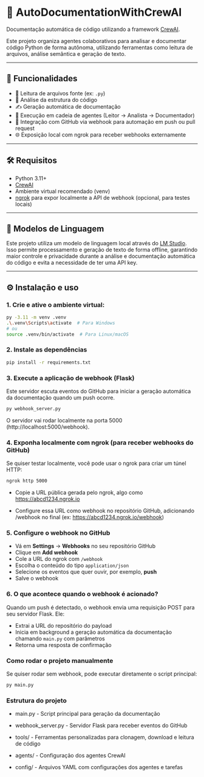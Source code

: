 # 🧠 AutoDocumentationWithCrewAI

Documentação automática de código utilizando a framework [CrewAI](https://github.com/joaomdmoura/crewAI).

Este projeto organiza agentes colaborativos para analisar e documentar código Python de forma autônoma, utilizando ferramentas como leitura de arquivos, análise semântica e geração de texto.

---

## 🚀 Funcionalidades

- 📄 Leitura de arquivos fonte (ex: `.py`)
- 🧠 Análise da estrutura do código
- ✍️ Geração automática de documentação
- 🤖 Execução em cadeia de agentes (Leitor → Analista → Documentador)
- 🔄 Integração com GitHub via webhook para automação em push ou pull request
- 🌐 Exposição local com ngrok para receber webhooks externamente

---

## 🛠️ Requisitos

- Python 3.11+
- [CrewAI](https://github.com/joaomdmoura/crewAI)
- Ambiente virtual recomendado (venv)
- [ngrok](https://ngrok.com/) para expor localmente a API de webhook (opcional, para testes locais)

---

## 🧠 Modelos de Linguagem

Este projeto utiliza um modelo de linguagem local através do [LM Studio](https://lmstudio.ai/). Isso permite processamento e geração de texto de forma offline, garantindo maior controle e privacidade durante a análise e documentação automática do código e evita a necessidade de ter uma API key.

---

## ⚙️ Instalação e uso

### 1. Crie e ative o ambiente virtual:

```bash
py -3.11 -m venv .venv
.\.venv\Scripts\activate  # Para Windows
# ou
source .venv/bin/activate  # Para Linux/macOS
```

### 2. Instale as dependências

```bash
pip install -r requirements.txt
```

### 3. Execute a aplicação de webhook (Flask)

Este servidor escuta eventos do GitHub para iniciar a geração automática da documentação quando um push ocorre.

```bash
py webhook_server.py
```

O servidor vai rodar localmente na porta 5000 (http://localhost:5000/webhook).

### 4. Exponha localmente com ngrok (para receber webhooks do GitHub)

Se quiser testar localmente, você pode usar o ngrok para criar um túnel HTTP:

```bash
ngrok http 5000
```

- Copie a URL pública gerada pelo ngrok, algo como https://abcd1234.ngrok.io

- Configure essa URL como webhook no repositório GitHub, adicionando /webhook no final (ex: https://abcd1234.ngrok.io/webhook)

### 5. Configure o webhook no GitHub

- Vá em **Settings** → **Webhooks** no seu repositório GitHub
- Clique em **Add webhook**
- Cole a URL do ngrok com `/webhook`
- Escolha o conteúdo do tipo `application/json`
- Selecione os eventos que quer ouvir, por exemplo, **push**
- Salve o webhook

### 6. O que acontece quando o webhook é acionado?

Quando um push é detectado, o webhook envia uma requisição POST para seu servidor Flask. Ele:

- Extrai a URL do repositório do payload
- Inicia em background a geração automática da documentação chamando `main.py` com parâmetros
- Retorna uma resposta de confirmação

### Como rodar o projeto manualmente

Se quiser rodar sem webhook, pode executar diretamente o script principal:

```bash
py main.py
```

### Estrutura do projeto

- main.py - Script principal para geração da documentação

- webhook_server.py - Servidor Flask para receber eventos do GitHub

- tools/ - Ferramentas personalizadas para clonagem, download e leitura de código

- agents/ - Configuração dos agentes CrewAI

- config/ - Arquivos YAML com configurações dos agentes e tarefas

 
 
 
